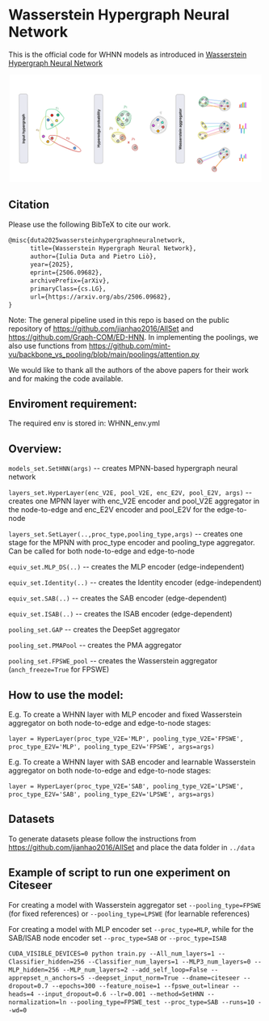 # Wasserstein Hypergraph Neural Network

This is the official code for WHNN models as introduced in [Wasserstein Hypergraph Neural Network](https://arxiv.org/abs/2506.09682)

<div align="center">
  <img src="WHNN.png" width="500px" />
</div>


## Citation
Please use the following BibTeX to cite our work.
```
@misc{duta2025wassersteinhypergraphneuralnetwork,
      title={Wasserstein Hypergraph Neural Network}, 
      author={Iulia Duta and Pietro Liò},
      year={2025},
      eprint={2506.09682},
      archivePrefix={arXiv},
      primaryClass={cs.LG},
      url={https://arxiv.org/abs/2506.09682}, 
}
```

Note: The general pipeline used in this repo is based on the public repository of https://github.com/jianhao2016/AllSet and https://github.com/Graph-COM/ED-HNN. 
In implementing the poolings, we also use functions from https://github.com/mint-vu/backbone_vs_pooling/blob/main/poolings/attention.py

We would like to thank all the authors of the above papers for their work and for making the code available. 

## Enviroment requirement:
The required env is stored in: WHNN_env.yml

## Overview:

`models_set.SetHNN(args)` -- creates MPNN-based hypergraph neural network 

`layers_set.HyperLayer(enc_V2E, pool_V2E, enc_E2V, pool_E2V, args)` -- creates one MPNN layer with enc_V2E encoder and pool_V2E aggregator in the node-to-edge and enc_E2V encoder and pool_E2V for the edge-to-node

`layers_set.SetLayer(..,proc_type,pooling_type,args)` -- creates one stage for the MPNN with proc_type encoder and pooling_type aggregator. Can be called for both node-to-edge and edge-to-node

`equiv_set.MLP_DS(..)` -- creates the MLP encoder (edge-independent)  

`equiv_set.Identity(..)` -- creates the Identity encoder (edge-independent)  

`equiv_set.SAB(..)` -- creates the SAB encoder (edge-dependent)  

`equiv_set.ISAB(..)` -- creates the ISAB encoder (edge-dependent)  

`pooling_set.GAP` -- creates the DeepSet aggregator

`pooling_set.PMAPool` -- creates the PMA aggregator

`pooling_set.FPSWE_pool` -- creates the Wasserstein aggregator (`anch_freeze=True` for FPSWE)


## How to use the model:

E.g. To create a WHNN layer with MLP encoder and fixed Wasserstein aggregator on both node-to-edge and edge-to-node stages:

```
layer = HyperLayer(proc_type_V2E='MLP', pooling_type_V2E='FPSWE', proc_type_E2V='MLP', pooling_type_E2V='FPSWE', args=args)
```

E.g. To create a WHNN layer with SAB encoder and learnable Wasserstein aggregator on both node-to-edge and edge-to-node stages:

```
layer = HyperLayer(proc_type_V2E='SAB', pooling_type_V2E='LPSWE', proc_type_E2V='SAB', pooling_type_E2V='LPSWE', args=args)
```



## Datasets
To generate datasets please follow the instructions from https://github.com/jianhao2016/AllSet and place the data folder in `../data`

## Example of script to run one experiment on Citeseer
For creating a model with Wasserstein aggregator set `--pooling_type=FPSWE` (for fixed references) or `--pooling_type=LPSWE` (for learnable references)

For creating a model with MLP encoder set `--proc_type=MLP`, while for the SAB/ISAB node encoder set `--proc_type=SAB` or `--proc_type=ISAB`

```
CUDA_VISIBLE_DEVICES=0 python train.py --All_num_layers=1 --Classifier_hidden=256 --Classifier_num_layers=1 --MLP3_num_layers=0 --MLP_hidden=256 --MLP_num_layers=2 --add_self_loop=False --apprepset_n_anchors=5 --deepset_input_norm=True --dname=citeseer --dropout=0.7 --epochs=300 --feature_noise=1 --fpswe_out=linear --heads=4 --input_dropout=0.6 --lr=0.001 --method=SetHNN --normalization=ln --pooling_type=FPSWE_test --proc_type=SAB --runs=10 --wd=0
```








